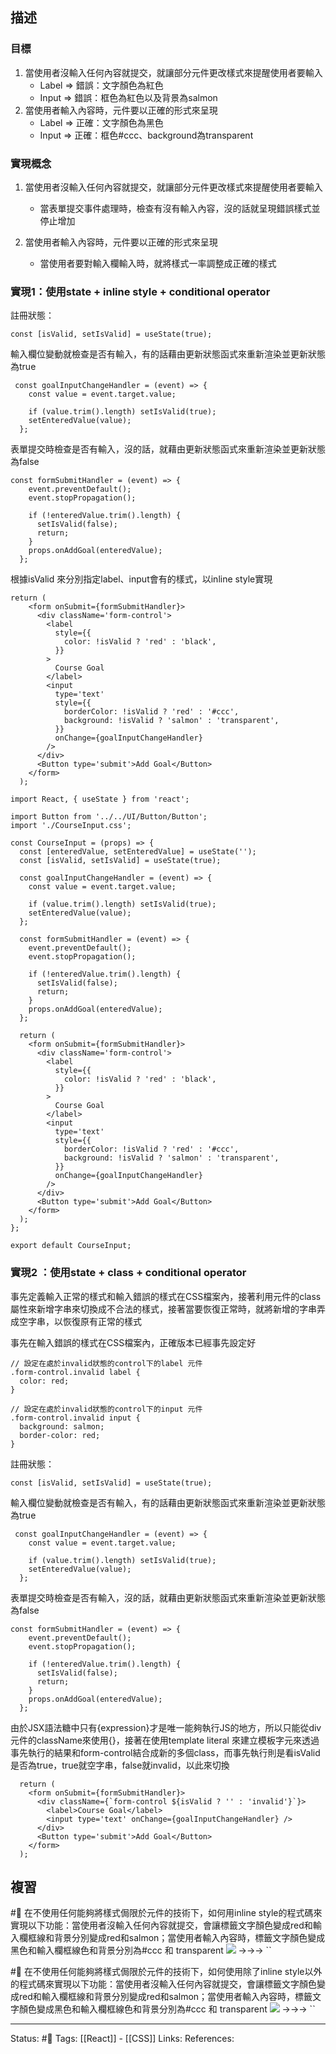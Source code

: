 

## 描述

### 目標
1. 當使用者沒輸入任何內容就提交，就讓部分元件更改樣式來提醒使用者要輸入
	- Label => 錯誤：文字顏色為紅色
	- Input => 錯誤：框色為紅色以及背景為salmon
2. 當使用者輸入內容時，元件要以正確的形式來呈現
	- Label => 正確：文字顏色為黑色
	- Input => 正確：框色#ccc、background為transparent

### 實現概念

1. 當使用者沒輸入任何內容就提交，就讓部分元件更改樣式來提醒使用者要輸入
	- 當表單提交事件處理時，檢查有沒有輸入內容，沒的話就呈現錯誤樣式並停止增加

2. 當使用者輸入內容時，元件要以正確的形式來呈現
	- 當使用者要對輸入欄輸入時，就將樣式一率調整成正確的樣式

### 實現1：使用state + inline style + conditional operator

註冊狀態：
```
const [isValid, setIsValid] = useState(true);
```

輸入欄位變動就檢查是否有輸入，有的話藉由更新狀態函式來重新渲染並更新狀態為true
```
 const goalInputChangeHandler = (event) => {
    const value = event.target.value;

    if (value.trim().length) setIsValid(true);
    setEnteredValue(value);
  };
```


表單提交時檢查是否有輸入，沒的話，就藉由更新狀態函式來重新渲染並更新狀態為false
```
const formSubmitHandler = (event) => {
    event.preventDefault();
    event.stopPropagation();

    if (!enteredValue.trim().length) {
      setIsValid(false);
      return;
    }
    props.onAddGoal(enteredValue);
  };
```

根據isValid 來分別指定label、input會有的樣式，以inline style實現
```
return (
    <form onSubmit={formSubmitHandler}>
      <div className='form-control'>
        <label
          style={{
            color: !isValid ? 'red' : 'black',
          }}
        >
          Course Goal
        </label>
        <input
          type='text'
          style={{
            borderColor: !isValid ? 'red' : '#ccc',
            background: !isValid ? 'salmon' : 'transparent',
          }}
          onChange={goalInputChangeHandler}
        />
      </div>
      <Button type='submit'>Add Goal</Button>
    </form>
  );
```




```
import React, { useState } from 'react';

import Button from '../../UI/Button/Button';
import './CourseInput.css';

const CourseInput = (props) => {
  const [enteredValue, setEnteredValue] = useState('');
  const [isValid, setIsValid] = useState(true);

  const goalInputChangeHandler = (event) => {
    const value = event.target.value;

    if (value.trim().length) setIsValid(true);
    setEnteredValue(value);
  };

  const formSubmitHandler = (event) => {
    event.preventDefault();
    event.stopPropagation();

    if (!enteredValue.trim().length) {
      setIsValid(false);
      return;
    }
    props.onAddGoal(enteredValue);
  };

  return (
    <form onSubmit={formSubmitHandler}>
      <div className='form-control'>
        <label
          style={{
            color: !isValid ? 'red' : 'black',
          }}
        >
          Course Goal
        </label>
        <input
          type='text'
          style={{
            borderColor: !isValid ? 'red' : '#ccc',
            background: !isValid ? 'salmon' : 'transparent',
          }}
          onChange={goalInputChangeHandler}
        />
      </div>
      <Button type='submit'>Add Goal</Button>
    </form>
  );
};

export default CourseInput;

```


### 實現2 ：使用state + class + conditional operator
事先定義輸入正常的樣式和輸入錯誤的樣式在CSS檔案內，接著利用元件的class屬性來新增字串來切換成不合法的樣式，接著當要恢復正常時，就將新增的字串弄成空字串，以恢復原有正常的樣式

事先在輸入錯誤的樣式在CSS檔案內，正確版本已經事先設定好
```
// 設定在處於invalid狀態的control下的label 元件
.form-control.invalid label {
  color: red;
}

// 設定在處於invalid狀態的control下的input 元件
.form-control.invalid input {
  background: salmon;
  border-color: red;
}
```


註冊狀態：
```
const [isValid, setIsValid] = useState(true);
```

輸入欄位變動就檢查是否有輸入，有的話藉由更新狀態函式來重新渲染並更新狀態為true
```
 const goalInputChangeHandler = (event) => {
    const value = event.target.value;

    if (value.trim().length) setIsValid(true);
    setEnteredValue(value);
  };
```


表單提交時檢查是否有輸入，沒的話，就藉由更新狀態函式來重新渲染並更新狀態為false
```
const formSubmitHandler = (event) => {
    event.preventDefault();
    event.stopPropagation();

    if (!enteredValue.trim().length) {
      setIsValid(false);
      return;
    }
    props.onAddGoal(enteredValue);
  };
```

由於JSX語法糖中只有{expression}才是唯一能夠執行JS的地方，所以只能從div元件的className來使用{}，接著在使用template literal 來建立模板字元來透過事先執行的結果和form-control結合成新的多個class，而事先執行則是看isValid是否為true，true就空字串，false就invalid，以此來切換
```
  return (
    <form onSubmit={formSubmitHandler}>
      <div className={`form-control ${isValid ? '' : 'invalid'}`}>
        <label>Course Goal</label>
        <input type='text' onChange={goalInputChangeHandler} />
      </div>
      <Button type='submit'>Add Goal</Button>
    </form>
  );
```

## 複習

#🧠 在不使用任何能夠將樣式侷限於元件的技術下，如何用inline style的程式碼來實現以下功能：當使用者沒輸入任何內容就提交，會讓標籤文字顏色變成red和輸入欄框線和背景分別變成red和salmon；當使用者輸入內容時，標籤文字顏色變成黑色和輸入欄框線色和背景分別為#ccc 和 transparent ![](https://res.cloudinary.com/dqfxgtyoi/image/upload/v1662045565/blog/react/style/input-style_r9h5bj.png) ->->-> ``
<!--SR:!2022-10-07,23,250-->


#🧠 在不使用任何能夠將樣式侷限於元件的技術下，如何使用除了inline style以外的程式碼來實現以下功能：當使用者沒輸入任何內容就提交，會讓標籤文字顏色變成red和輸入欄框線和背景分別變成red和salmon；當使用者輸入內容時，標籤文字顏色變成黑色和輸入欄框線色和背景分別為#ccc 和 transparent ![](https://res.cloudinary.com/dqfxgtyoi/image/upload/v1662045565/blog/react/style/input-style_r9h5bj.png)  ->->-> ``
<!--SR:!2022-09-15,10,250-->




---
Status: #🌱 
Tags:
[[React]] - [[CSS]]
Links:
References:



